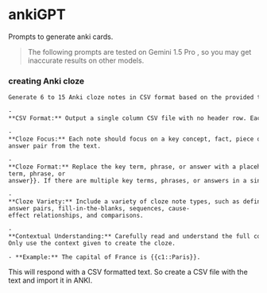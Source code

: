 # ankiGPT

Prompts to generate anki cards.

> The following prompts are tested on Gemini 1.5 Pro , so you may get inaccurate results on other models.

### creating Anki cloze

```prompt
Generate 6 to 15 Anki cloze notes in CSV format based on the provided text, following these guidelines:

- **CSV Format:** Output a single column CSV file with no header row. Each row in the CSV will be a single cloze note.

- **Cloze Focus:** Each note should focus on a key concept, fact, piece of information, or question-answer pair from the text.

- **Cloze Format:** Replace the key term, phrase, or answer with a placeholder in the format {{c1::key term, phrase, or answer}}. If there are multiple key terms, phrases, or answers in a single note, use {{c2::...}}, {{c3::...}}, etc., for each additional cloze deletion.

- **Cloze Variety:** Include a variety of cloze note types, such as definitions, lists, question-answer pairs, fill-in-the-blanks, sequences, cause-effect relationships, and comparisons.

- **Contextual Understanding:** Carefully read and understand the full context before creating cloze notes. Only use the context given to create the cloze.

- **Example:** The capital of France is {{c1::Paris}}.
```

This will respond with a CSV formatted text. So create a CSV file with the text and import it in ANKI.
